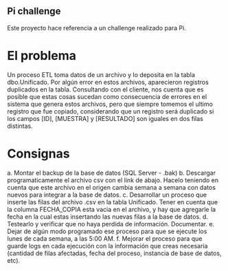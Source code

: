 ## Pi challenge

Este proyecto hace referencia a un challenge realizado para Pi. 

# El problema

Un proceso ETL toma datos de un archivo y lo deposita en la tabla dbo.Unificado.
Por algún error en estos archivos, aparecieron registros duplicados en la tabla.
Consultando con el cliente, nos cuenta que es posible que estas cosas sucedan como consecuencia de errores en el sistema que genera estos archivos, pero que siempre tomemos el ultimo registro que fue copiado, considerando que un registro será duplicado si los campos [ID], [MUESTRA] y [RESULTADO] son iguales en dos filas distintas.

# Consignas

a. Montar el backup de la base de datos (SQL Server - .bak)
b. Descargar programaticamente el archivo csv con el link de abajo. Hacelo teniendo en cuenta que este archivo en el origen cambia semana a semana con datos nuevos para integrar a la base de datos.
c. Desarrollar un proceso que inserte las filas del archivo .csv en la tabla Unificado. Tener en cuenta que la columna FECHA_COPIA esta vacia en el archivo, y hay que agregarle la fecha en la cual estas insertando las nuevas filas a la base de datos.
d. Testearlo y verificar que no haya perdida de información. Documentar.
e. Dejar de algún modo programado ese proceso para que se ejecute los lunes de cada semana, a las 5:00 AM.
f. Mejorar el proceso para que guarde logs en cada ejecución con la información que creas necesaria (cantidad de filas afectadas, fecha del proceso, instancia de base de datos, etc).